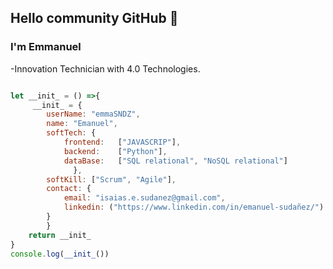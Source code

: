 ## Hello community GitHub 👋

### I'm Emmanuel

-Innovation Technician with 4.0 Technologies.


```js

let __init_ = () =>{
     __init_ = { 
        userName: "emmaSNDZ",
        name: "Emanuel",
        softTech: {
            frontend:   ["JAVASCRIP"],
            backend:    ["Python"],
            dataBase:   ["SQL relational", "NoSQL relational"]
              },
        softKill: ["Scrum", "Agile"],
        contact: {
            email: "isaias.e.sudanez@gmail.com",
            linkedin: ("https://www.linkedin.com/in/emanuel-sudañez/")
        }
        }
    return __init_
}
console.log(__init_())

```



